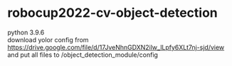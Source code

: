 # robocup2022-cv-object-detection
python 3.9.6 <br>
download yolor config from https://drive.google.com/file/d/17JveNhnGDXN2ilw_lLpfy6XLt7nj-sjd/view <br>
and put all files to /object_detection_module/config

